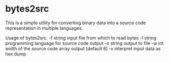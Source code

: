 # bytes2src

This is a simple utility for converting binary data into a source code
representation in multiple languages.

Usage of bytes2src:
  -f string
    	input file from which to read bytes
  -l string
    	programming language for source code output
  -o string
    	output to file <path>
  -w int
    	width of the source code array output (default 8)
  -x	interpret input data as hex dump
